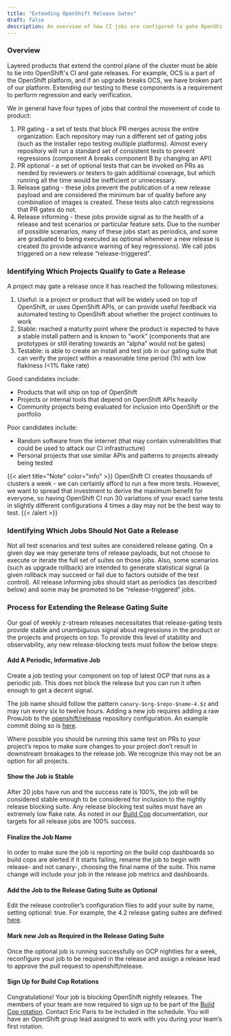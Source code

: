 ```yaml
---
title: "Extending OpenShift Release Gates"
draft: false
description: An overview of how CI jobs are configured to gate OpenShift releases and how these configurations can be changed.
---
```


### Overview
Layered products that extend the control plane of the cluster must be able to tie into OpenShift's CI and gate releases. For example, OCS is a part of the OpenShift platform, and if an upgrade breaks OCS, we have broken part of our platform. Extending our testing to these components is a requirement to perform regression and early verification.

We in general have four types of jobs that control the movement of code to product:

1. PR gating - a set of tests that block PR merges across the entire organization.  Each repository may run a different set of gating jobs (such as the installer repo testing multiple platforms).  Almost every repository will run a standard set of consistent tests to prevent regressions (component A breaks component B by changing an API)
2. PR optional - a set of optional tests that can be invoked on PRs as needed by reviewers or testers to gain additional coverage, but which running all the time would be inefficient or unnecessary.
3. Release gating - these jobs prevent the publication of a new release payload and are considered the minimum bar of quality before any combination of images is created.  These tests also catch regressions that PR gates do not.
4. Release informing - these jobs provide signal as to the health of a release and test scenarios or particular feature sets.  Due to the number of possible scenarios, many of these jobs start as periodics, and some are graduated to being executed as optional whenever a new release is created (to provide advance warning of key regressions).  We call jobs triggered on a new release “release-triggered”.
### Identifying Which Projects Qualify to Gate a Release
A project may gate a release once it has reached the following milestones:

1. Useful: is a project or product that will be widely used on top of OpenShift, or uses OpenShift APIs, or can provide useful feedback via automated testing to OpenShift about whether the project continues to work
2. Stable: reached a maturity point where the product is expected to have a stable install pattern and is known to “work” (components that are prototypes or still iterating towards an “alpha” would not be gates)
3. Testable: is able to create an install and test job in our gating suite that can verify the project within a reasonable time period (1h) with low flakiness (<1% flake rate)

Good candidates include:

* Products that will ship on top of OpenShift
* Projects or internal tools that depend on OpenShift APIs heavily
* Community projects being evaluated for inclusion into OpenShift or the portfolio

Poor candidates include:

* Random software from the internet (that may contain vulnerabilities that could be used to attack our CI infrastructure)
* Personal projects that use similar APIs and patterns to projects already being tested

{{< alert title="Note" color="info" >}}
OpenShift CI creates thousands of clusters a week - we can certainly afford to run a few more tests.  However, we want to spread that investment to derive the maximum benefit for everyone, so having OpenShift CI run 30 variations of your exact same tests in slightly different configurations 4 times a day may not be the best way to test.
{{< /alert >}}

### Identifying Which Jobs Should Not Gate a Release
Not all test scenarios and test suites are considered release gating.  On a given day we may generate tens of release payloads, but not choose to execute or iterate the full set of suites on those jobs.  Also, some scenarios (such as upgrade rollback) are intended to generate statistical signal (a given rollback may succeed or fail due to factors outside of the test control).  All release informing jobs should start as periodics (as described below) and some may be promoted to be “release-triggered” jobs.

### Process for Extending the Release Gating Suite
Our goal of weekly z-stream releases necessitates that release-gating tests provide stable and unambiguous signal about regressions in the product or the projects and projects on top. To provide this level of stability and observability, any new release-blocking tests must follow the below steps:
#### Add A Periodic, Informative Job
Create a job testing your component on top of latest OCP that runs as a periodic job. This does not block the release but you can run it often enough to get a decent signal.

The job name should follow the pattern `canary-$org-$repo-$name-4.$z` and may run every six to twelve hours. Adding a new job requires adding a raw ProwJob to the [openshift/release]() repository configuration. An example commit doing so is [here](https://github.com/openshift/release/commit/29f2bd54b788c393e9dbf5c90b67334a71ac40b1).

Where possible you should be running this same test on PRs to your project’s repos to make sure changes to your project don’t result in downstream breakages to the release job. We recognize this may not be an option for all projects.
#### Show the Job is Stable
After 20 jobs have run and the success rate is 100%, the job will be considered stable enough to be considered for inclusion to the nightly release blocking suite. Any release blocking test suites must have an extremely low flake rate. As noted in our [Build Cop](https://docs.google.com/document/d/117_0UE5jJI_MyI5ugy1psn0Ls6fWCu-Y9jiZZPM4qzw/edit?ts=5c7d4ca0#heading=h.7i59o09vqwdg) documentation, our targets for all release jobs are 100% success.
#### Finalize the Job Name
In order to make sure the job is reporting on the build cop dashboards so build cops are alerted if it starts failing, rename the job to begin with release- and not canary-, choosing the final name of the suite. This name change will include your job in the release job metrics and dashboards.
#### Add the Job to the Release Gating Suite as Optional
Edit the release controller’s configuration files to add your suite by name, setting optional: true. For example, the 4.2 release gating suites are defined [here](https://github.com/openshift/release/blob/master/core-services/release-controller/_releases/release-ocp-4.2.json).
#### Mark new Job as Required in the Release Gating Suite
Once the optional job is running successfully on OCP nightlies for a week, reconfigure your job to be required in the release and assign a release lead to approve the pull request to openshift/release.
#### Sign Up for Build Cop Rotations
Congratulations! Your job is blocking OpenShift nightly releases. The members of your team are now required to sign up to be part of the [Build Cop rotation](https://docs.google.com/document/d/117_0UE5jJI_MyI5ugy1psn0Ls6fWCu-Y9jiZZPM4qzw/edit?ts=5c7d4ca0#). Contact Eric Paris to be included in the schedule. You will have an OpenShift group lead assigned to work with you during your team’s first rotation.
